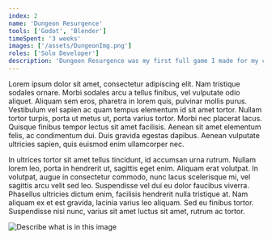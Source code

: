 ```yaml
---
index: 2
name: 'Dungeon Resurgence'
tools: ['Godot', 'Blender']
timeSpent: '3 weeks'
images: ['/assets/DungeonImg.png']
roles: ['Solo Developer']
description: 'Dungeon Resurgence was my first full game I made for my college assignment. This my first time developing a games from start to finish while documenting every aspect of it.'
---
```


Lorem ipsum dolor sit amet, consectetur adipiscing elit. Nam tristique sodales ornare. Morbi sodales arcu a tellus finibus, vel vulputate odio aliquet. Aliquam sem eros, pharetra in lorem quis, pulvinar mollis purus. Vestibulum vel sapien ac quam tempus elementum id sit amet tortor. Nullam tortor turpis, porta ut metus ut, porta varius tortor. Morbi nec placerat lacus. Quisque finibus tempor lectus sit amet facilisis. Aenean sit amet elementum felis, ac condimentum dui. Duis gravida egestas dapibus. Aenean vulputate ultricies sapien, quis euismod enim ullamcorper nec.

In ultrices tortor sit amet tellus tincidunt, id accumsan urna rutrum. Nullam lorem leo, porta in hendrerit ut, sagittis eget enim. Aliquam erat volutpat. In volutpat, augue in consectetur commodo, nunc lacus scelerisque mi, vel sagittis arcu velit sed leo. Suspendisse vel dui eu dolor faucibus viverra. Phasellus ultricies dictum enim, facilisis hendrerit nulla tristique at. Nam aliquam ex et est gravida, lacinia varius leo aliquam. Sed eu finibus tortor. Suspendisse nisi nunc, varius sit amet luctus sit amet, rutrum ac tortor.

![Describe what is in this image](/assets/VRaim.png)
